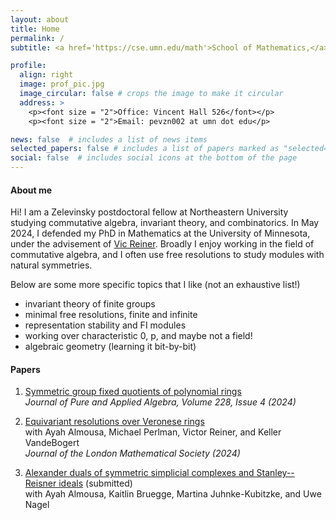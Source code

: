 ```yaml
---
layout: about
title: Home
permalink: /
subtitle: <a href='https://cse.umn.edu/math'>School of Mathematics,</a> University of Minnesota, Twin Cities.

profile:
  align: right
  image: prof_pic.jpg
  image_circular: false # crops the image to make it circular
  address: >
    <p><font size = "2">Office: Vincent Hall 526</font></p>
    <p><font size = "2">Email: pevzn002 at umn dot edu</p>

news: false  # includes a list of news items
selected_papers: false # includes a list of papers marked as "selected={true}"
social: false  # includes social icons at the bottom of the page
---
```


#### About me

Hi! I am a Zelevinsky postdoctoral fellow at Northeastern University studying commutative algebra, invariant theory, and combinatorics. In May 2024, I defended my PhD in Mathematics at the University of Minnesota, under the advisement of [Vic Reiner](https://www-users.cse.umn.edu/~reiner/). Broadly I enjoy working in the field of commutative algebra, and I often use free resolutions to study modules with natural symmetries.

Below are some more specific topics that I like (not an exhaustive list!)
  * invariant theory of finite groups
  * minimal free resolutions, finite and infinite
  * representation stability and FI modules
  * working over characteristic 0, p, and maybe not a field!
  * algebraic geometry (learning it bit-by-bit)

#### Papers

1. [Symmetric group fixed quotients of polynomial rings](https://arxiv.org/abs/2301.13377) <br>
*Journal of Pure and Applied Algebra, Volume 228, Issue 4 (2024)*

2. [Equivariant resolutions over Veronese rings](https://arxiv.org/abs/2210.16342)    
with Ayah Almousa, Michael Perlman, Victor Reiner, and Keller VandeBogert <br>
*Journal of the London Mathematical Society (2024)*

3. [Alexander duals of symmetric simplicial complexes and Stanley--Reisner ideals](https://arxiv.org/abs/2209.14132) (submitted)   
with Ayah Almousa, Kaitlin Bruegge, Martina Juhnke-Kubitzke, and Uwe Nagel

